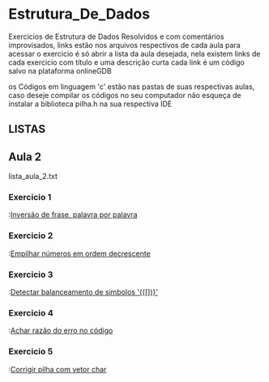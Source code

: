 # Estrutura_De_Dados
Exercicios de Estrutura de Dados Resolvidos e com comentários improvisados, links estão nos arquivos respectivos de cada aula
para acessar o exercicio é só abrir a lista da aula desejada, nela existem links de cada exercicio com título e uma descrição curta
cada link é um código salvo na plataforma onlineGDB

os Códigos em linguagem 'c' estão nas pastas de suas respectivas aulas, caso deseje compilar os códigos no seu computador não esqueça de instalar a biblioteca pilha.h na sua respectiva IDE

<h2>LISTAS</h2>
<h2>Aula 2</h2>
      lista_aula_2.txt
      <h3>Exercicio 1</h3>:<a href="https://onlinegdb.com/HJ1rMsA7w">Inversão de frase, palavra por palavra</a> 
      <h3>Exercicio 2</h3>:<a href="https://onlinegdb.com/B1pfzs0QD">Empilhar números em ordem decrescente</a> 
      <h3>Exercicio 3</h3>:<a href="https://onlinegdb.com/HkIrn5AXD">Detectar balanceamento de simbolos '{([])}'</a>
      <h3>Exercicio 4</h3>:<a href="https://onlinegdb.com/rJKQLqA7P">Achar razão do erro no código</a> 
      <h3>Exercicio 5</h3>:<a href="https://onlinegdb.com/r1hZfqCQv">Corrigir pilha com vetor char</a> 

